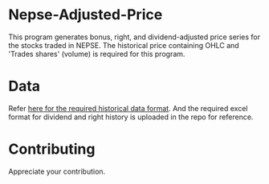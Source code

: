 # Nepse-Adjusted-Price
This program generates bonus, right, and dividend-adjusted price series for the stocks traded in NEPSE. The historical price containing OHLC and 'Trades shares' (volume) is required for this program. 
# Data
Refer [here for the required historical data format](https://github.com/Arun-Lama/Nepse-Price_scraping/blob/429bcd4937210c4b55748fb5ad27aa00b96202f0/PriceHistory.csv). And the required excel format for dividend and right history is uploaded in the repo for reference. 
# Contributing
Appreciate your contribution.
